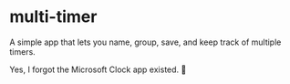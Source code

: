 # multi-timer

A simple app that lets you name, group, save, and keep track of multiple timers.

Yes, I forgot the Microsoft Clock app existed. :facepalm: